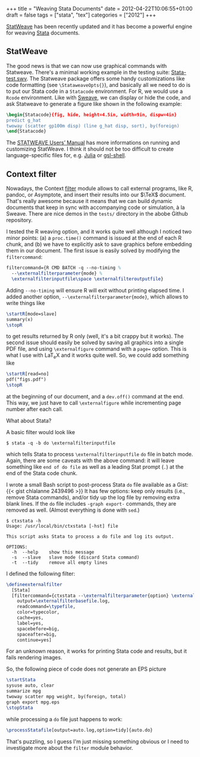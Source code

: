 +++
title = "Weaving Stata Documents"
date = 2012-04-22T10:06:55+01:00
draft = false
tags = ["stata", "tex"]
categories = ["2012"]
+++

[StatWeave](http://www.divms.uiowa.edu/~rlenth/StatWeave/) has been recently updated and it has become a powerful engine for weaving [Stata](http://www.stata.com) documents.

<!--more-->

## StatWeave

The good news is that we can now use graphical commands with Statweave. There's a minimal working example in the testing suite: [Stata-test.swv](http://www.divms.uiowa.edu/~rlenth/StatWeave/tests/tex/Stata-test.swv). The Statweave package offers some handy customizations like code formatting (see `\StataweaveOpts{}`), and basically all we need to do is to put our Stata code in a `Statacode` environment. For R, we would use a `Rcode` environment. Like with [Sweave](http://www.statistik.lmu.de/~leisch/Sweave/), we can display or hide the code, and ask Statweave to generate a figure like shown in the following example:

```latex
\begin{Statacode}{fig, hide, height=4.5in, width=9in, dispw=4in}
predict g_hat
twoway (scatter gp100m disp) (line g_hat disp, sort), by(foreign)
\end{Statacode}
```

The [STATWEAVE Users’ Manual](http://www.divms.uiowa.edu/~rlenth/StatWeave/StatWeave-manual.pdf) has more informations on running and customizing StatWeave. I think it should not be too difficult to create language-specific files for, e.g. [Julia](https://julialang.org/) or [gsl-shell](http://www.nongnu.org/gsl-shell/).


## Context filter

Nowadays, the Context [filter](https://github.com/adityam/filter) module allows to call external programs, like R, pandoc, or Asymptote, and insert their results into our $\TeX$ document. That's really awesome because it means that we can build dynamic documents that keep in sync with accompanying code or simulation, à la Sweave. There are nice demos in the `tests/` directory in the abobe Github repository.

I tested the R weaving option, and it works quite well although I noticed two minor points: (a) a `proc.time()` command is issued at the end of each R chunk, and (b) we have to explicitly ask to save graphics before embedding them in our document. The first issue is easily solved by modifying the `filtercommand`:

```latex
filtercommand={R CMD BATCH -q --no-timing %
  --\externalfilterparameter{mode} %
  \externalfilterinputfile\space \externalfilteroutputfile}
```

Adding `--no-timing` will ensure R will exit without printing elapsed time. I added another option, `--\externalfilterparameter{mode}`, which allows to write things like

```latex
\startR[mode=slave]
summary(x)
\stopR
```

to get results returned by R only (well, it's a bit crappy but it works). The second issue should easily be solved by saving all graphics into a single PDF file, and using `\externalfigure` command with a `page=` option. This is what I use with <span class="latex">LaT<sub>e</sub>X</span> and it works quite well. So, we could add something like

```latex
\startR[read=no]
pdf("figs.pdf")
\stopR
```

at the beginning of our document, and a `dev.off()` command at the end. This way, we just have to call `\externalfigure` while incrementing page number after each call.

What about Stata?

A basic filter would look like

```
$ stata -q -b do \externalfilterinputfile
```

which tells Stata to process `\externalfilterinputfile` `do` file in batch mode. Again, there are some caveats with the above command: it will leave something like `end of do file` as well as a leading Stat prompt (`.`) at the end of the Stata code chunk.

I wrote a small Bash script to post-process Stata `do` file available as a Gist: 
{{< gist chlalanne 2439496 >}}
It has few options: keep only results (i.e., remove Stata commands), and/or tidy up the log file by removing extra blank lines. If the `do` file includes `-graph export-` commands, they are removed as well. (Almost everything is done with `sed`.)

```
$ ctxstata -h
Usage: /usr/local/bin/ctxstata [-hst] file

This script asks Stata to process a do file and log its output.

OPTIONS:
  -h  --help    show this message
  -s  --slave   slave mode (discard Stata command)
  -t  --tidy    remove all empty lines
```

I defined the following filter:

```latex
\defineexternalfilter
  [Stata]
  [filtercommand={ctxstata --\externalfilterparameter{option} \externalfilterinputfile},
    output=\externalfilterbasefile.log,
    readcommand=\typefile,
    color=typecolor,
    cache=yes,
    label=yes,
    spacebefore=big,
    spaceafter=big,
    continue=yes]
```

For an unknown reason, it works for printing Stata code and results, but it fails rendering images.

So, the following piece of code does not generate an EPS picture

```latex
\startStata
sysuse auto, clear
summarize mpg
twoway scatter mpg weight, by(foreign, total)
graph export mpg.eps
\stopStata
```

while processing a `do` file just happens to work:

```latex
\processStatafile[output=auto.log,option=tidy]{auto.do}
```

That's puzzling, so I guess I'm just missing something obvious or I need to investigate more about the `filter` module behavior.
